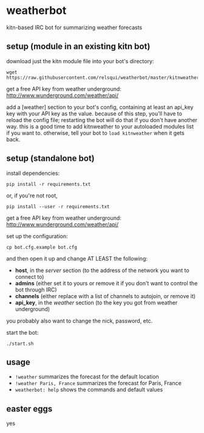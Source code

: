 weatherbot
===========

kitn-based IRC bot for summarizing weather forecasts


setup (module in an existing kitn bot)
----------

download just the kitn module file into your bot's directory:
```
wget https://raw.githubusercontent.com/relsqui/weatherbot/master/kitnweather.py
```
get a free API key from weather underground: http://www.wunderground.com/weather/api/

add a [weather] section to your bot's config, containing at least an api_key key with your API key as the value. because of this step, you'll have to reload the config file; restarting the bot will do that if you don't have another way. this is a good time to add kitnweather to your autoloaded modules list if you want to. otherwise, tell your bot to `load kitnweather` when it gets back.


setup (standalone bot)
----------

install dependencies:
```
pip install -r requirements.txt
```

or, if you're not root,
```
pip install --user -r requirements.txt
```

get a free API key from weather underground: http://www.wunderground.com/weather/api/

set up the configuration:
```
cp bot.cfg.example bot.cfg
```
and then open it up and change AT LEAST the following:
* **host**, in the *server* section (to the address of the network you want to connect to)
* **admins** (either set it to yours or remove it if you don't want to control the bot through IRC)
* **channels** (either replace with a list of channels to autojoin, or remove it)
* **api_key**, in the *weather* section (to the key you got from weather underground)

you probably also want to change the nick, password, etc.

start the bot:
```
./start.sh
```


usage
--------

* `!weather` summarizes the forecast for the default location
* `!weather Paris, France` summarizes the forecast for Paris, France
* `weatherbot: help` shows the commands and default values

easter eggs
----------

yes
